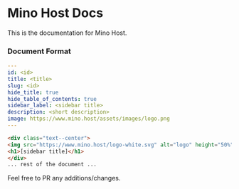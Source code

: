 # Mino Host Docs

This is the documentation for Mino Host.

### Document Format

```yaml
---
id: <id>
title: <title>
slug: <id>
hide_title: true
hide_table_of_contents: true
sidebar_label: <sidebar title>
description: <short description>
image: https://www.mino.host/assets/images/logo.png
---
```

```html
<div class="text--center">
<img src="https://www.mino.host/logo-white.svg" alt="logo" height="50%" width="50%"/>
<h1>[sidebar title]</h1>
</div>
... rest of the document ...
```

Feel free to PR any additions/changes.
